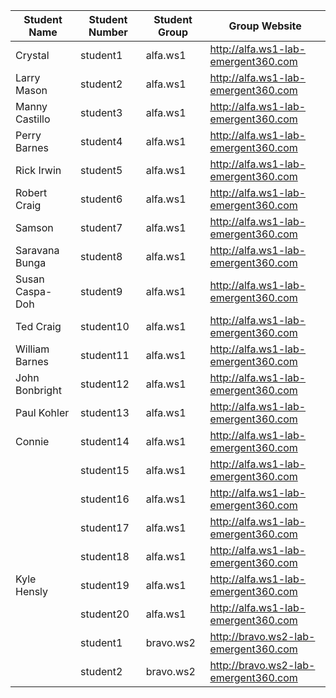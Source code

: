 Student Name | Student Number | Student Group | Group Website
------------ | ---------------| ---------- | ------------
Crystal	| student1	| alfa.ws1	| http://alfa.ws1-lab-emergent360.com
Larry Mason	| student2	| alfa.ws1 | http://alfa.ws1-lab-emergent360.com
Manny Castillo | student3	| alfa.ws1	| http://alfa.ws1-lab-emergent360.com
Perry Barnes	| student4	| alfa.ws1	| http://alfa.ws1-lab-emergent360.com
Rick Irwin	| student5	| alfa.ws1	| http://alfa.ws1-lab-emergent360.com
Robert Craig	| student6	| alfa.ws1	| http://alfa.ws1-lab-emergent360.com
Samson	| student7	| alfa.ws1	| http://alfa.ws1-lab-emergent360.com
Saravana Bunga	| student8	| alfa.ws1	| http://alfa.ws1-lab-emergent360.com
Susan Caspa-Doh	| student9	| alfa.ws1	| http://alfa.ws1-lab-emergent360.com
Ted Craig	| student10	| alfa.ws1	| http://alfa.ws1-lab-emergent360.com
William Barnes	| student11	| alfa.ws1	| http://alfa.ws1-lab-emergent360.com
John Bonbright | student12	| alfa.ws1	| http://alfa.ws1-lab-emergent360.com
Paul Kohler	| student13	| alfa.ws1	| http://alfa.ws1-lab-emergent360.com
Connie	| student14 |	alfa.ws1	| http://alfa.ws1-lab-emergent360.com
	| student15	| alfa.ws1 | http://alfa.ws1-lab-emergent360.com
	| student16	| alfa.ws1 | http://alfa.ws1-lab-emergent360.com
	| student17	| alfa.ws1 | http://alfa.ws1-lab-emergent360.com
	| student18	| alfa.ws1 | http://alfa.ws1-lab-emergent360.com
Kyle Hensly | student19	| alfa.ws1 | http://alfa.ws1-lab-emergent360.com
	| student20	| alfa.ws1 | http://alfa.ws1-lab-emergent360.com
	| student1	| bravo.ws2 | http://bravo.ws2-lab-emergent360.com
	| student2	| bravo.ws2 | http://bravo.ws2-lab-emergent360.com

